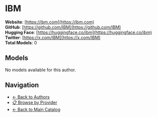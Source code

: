 # IBM

**Website**: [https://ibm.com](https://ibm.com)  
**GitHub**: [https://github.com/IBM](https://github.com/IBM)  
**Hugging Face**: [https://huggingface.co/ibm](https://huggingface.co/ibm)  
**Twitter**: [https://x.com/IBM](https://x.com/IBM)  
**Total Models**: 0

## Models

No models available for this author.

## Navigation

- [← Back to Authors](../README.md)
- [📋 Browse by Provider](../../providers/README.md)
- [← Back to Main Catalog](../../README.md)
